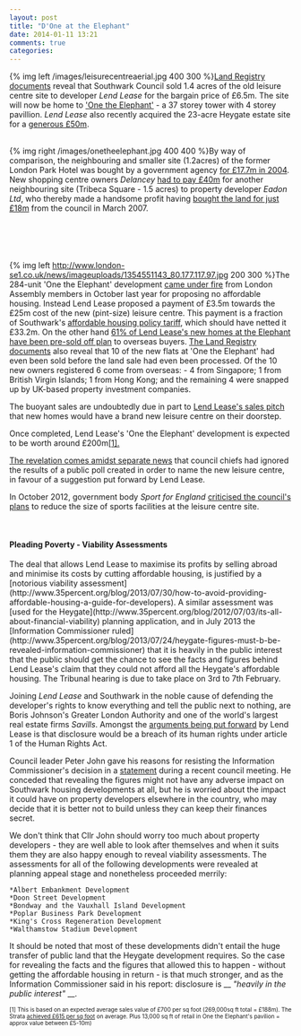 ```yaml
---
layout: post
title: "D'One at the Elephant"
date: 2014-01-11 13:21
comments: true
categories: 
---
```

{% img left /images/leisurecentreaerial.jpg 400 300 %}[Land Registry documents](/images/OneTheElephantRegisterTGL381808.pdf) reveal that Southwark Council sold 1.4 acres of the old leisure centre site to developer _Lend Lease_ for the bargain price of £6.5m. The site will now be home to ['One the Elephant'](http://www.onetheelephant.com) - a 37 storey tower with 4 storey pavillion. _Lend Lease_ also recently acquired the 23-acre Heygate estate site for a [generous £50m](http://www.standard.co.uk/news/london/elephant-and-castle-estate-revamp-ripped-off-taxpayers-8482794.html).  </br></br>

{% img right /images/onetheelephant.jpg 400 400 %}By way of comparison, the neighbouring and smaller site (1.2acres) of the former London Park Hotel was bought by a government agency [for £17.7m in 2004](/images/360TowerLandRegistry.pdf). New shopping centre owners _Delancey_ [had to pay £40m](http://betterelephant.org/images/OakmayneLandRegistry.pdf) for another neighbouring site (Tribeca Square - 1.5 acres) to property developer _Eadon Ltd_, who thereby made a handsome profit having [bought the land for just £18m](/images/TribecaLR.pdf) from the council in March 2007. 
</br>
</br>
</br>
</br>
</br>
</br>
{% img left http://www.london-se1.co.uk/news/imageuploads/1354551143_80.177.117.97.jpg 200 300 %}The 284-unit 'One the Elephant' development [came under fire](http://www.insidehousing.co.uk/regulation/social-housing-tenants-treated-like-downton-abbey-servants/6529183.article) from London Assembly members in October last year for proposing no affordable housing. Instead Lend Lease proposed a payment of £3.5m towards the £25m cost of the new (pint-size) leisure centre. This payment is a fraction of Southwark's [affordable housing policy tariff](/images/affordablehousingspg.pdf), which should have netted it £33.2m. On the other hand [61% of Lend Lease's new homes at the Elephant have been pre-sold off plan](http://lendlease2013.reportonline.com.au/annual-report/europe) to overseas buyers. [The Land Registry documents](/images/OneTheElephantRegisterTGL381808.pdf) also reveal that 10 of the new flats at 'One the Elephant' had even been sold before the land sale had even been processed. Of the 10 new owners registered 6 come from overseas: - 4 from Singapore; 1 from British Virgin Islands; 1 from Hong Kong; and the remaining 4 were snapped up by UK-based property investment companies.

The buoyant sales are undoubtedly due in part to [Lend Lease's sales pitch](http://www.onetheelephant.com/facilities/leisure-centre) that new homes would have a brand new leisure centre on their doorstep.

Once completed, Lend Lease's 'One the Elephant' development is expected to be worth around £200m<a href="#footnote-1">[1].

The revelation comes [amidst separate news](/images/SNleisurecentre.pdf) that council chiefs had ignored the results of a public poll created in order to name the new leisure centre, in favour of a suggestion put forward by Lend Lease.  

In October 2012, government body _Sport for England_ [criticised the council's plans](http://www.london-se1.co.uk/news/view/6367) to reduce the size of sports facilities at the leisure centre site.  


</br>
<h4>Pleading Poverty - Viability Assessments</h4>
The deal that allows Lend Lease to maximise its profits by selling abroad and minimise its costs by cutting affordable housing, is justified by a [notorious viability assessment](http://www.35percent.org/blog/2013/07/30/how-to-avoid-providing-affordable-housing-a-guide-for-developers). A similar assessment was [used for the Heygate](http://www.35percent.org/blog/2012/07/03/its-all-about-financial-viability) planning application, and in July 2013 the [Information Commissioner ruled](http://www.35percent.org/blog/2013/07/24/heygate-figures-must-b-be-revealed-information-commissioner) that it is heavily in the public interest that the public should get the chance to see the facts and figures behind Lend Lease's claim that they could not afford all the Heygate's affordable housing. The Tribunal hearing is due to take place on 3rd to 7th February.

Joining _Lend Lease_ and Southwark in the noble cause of defending the developer's rights to know everything and tell the public next to nothing, are Boris Johnson's Greater London Authority and one of the world's largest real estate firms _Savills_. Amongst the [arguments being put forward](http://betterelephant.org/blog/2013/09/25/lend-lease-is-not-human/) by Lend Lease is that disclosure would be a breach of its human rights under article 1 of the Human Rights Act. 




Council leader Peter John gave his reasons for resisting the Information Commissioner's decision in a [statement](/images/TranscriptOverviewScrutiny.pdf) during a recent council meeting. He conceded that revealing the figures might not have any adverse impact on Southwark housing developments at all, but he is worried about the impact it could have on property developers elsewhere in the country, who may decide that it is better not to build unless they can keep their finances secret. 

We don't think that Cllr John should worry too much about property developers - they are well able to look after themselves and when it suits them they are also happy enough to reveal viability assessments. The assessments for all of the following developments were revealed at planning appeal stage and nonetheless proceeded merrily:

    *Albert Embankment Development
    *Doon Street Development
    *Bondway and the Vauxhall Island Development
    *Poplar Business Park Development
    *King's Cross Regeneration Development
    *Walthamstow Stadium Development 

It should be noted that most of these developments didn't entail the huge transfer of public land that the Heygate development requires. So the case for revealing the facts and the figures that allowed this to happen - without getting the affordable housing in return - is that much stronger, and as the Information Commissioner said in his report: disclosure is __ _"heavily in the public interest"_ __. 


<font size="1"><p id="footnote-1">[1] This is based on an expected average sales value of £700 per sq foot (269,000sq ft total = £188m). The Strata [achieved £615 per sq foot](http://www.24dash.com/news/housing/2010-10-14-strata-inside-the-marmite-tower) on average. Plus 13,000 sq ft of retail in One the Elephant's pavilion = approx value between £5-10m) </p></font>

 











